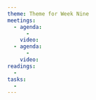 ```yaml
---
theme: Theme for Week Nine
meetings:
  - agenda:
      -
    video:
  - agenda:
      -
    video:
readings:
  -
tasks:
  -
---
```


